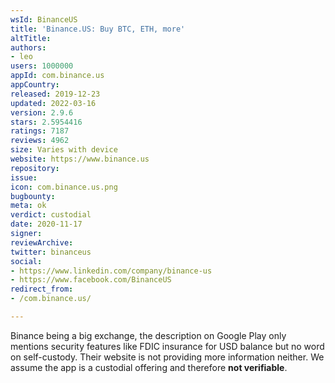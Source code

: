 ```yaml
---
wsId: BinanceUS
title: 'Binance.US: Buy BTC, ETH, more'
altTitle: 
authors:
- leo
users: 1000000
appId: com.binance.us
appCountry: 
released: 2019-12-23
updated: 2022-03-16
version: 2.9.6
stars: 2.5954416
ratings: 7187
reviews: 4962
size: Varies with device
website: https://www.binance.us
repository: 
issue: 
icon: com.binance.us.png
bugbounty: 
meta: ok
verdict: custodial
date: 2020-11-17
signer: 
reviewArchive: 
twitter: binanceus
social:
- https://www.linkedin.com/company/binance-us
- https://www.facebook.com/BinanceUS
redirect_from:
- /com.binance.us/

---
```


Binance being a big exchange, the description on Google Play only mentions
security features like FDIC insurance for USD balance but no word on
self-custody. Their website is not providing more information neither. We
assume the app is a custodial offering and therefore **not verifiable**.
